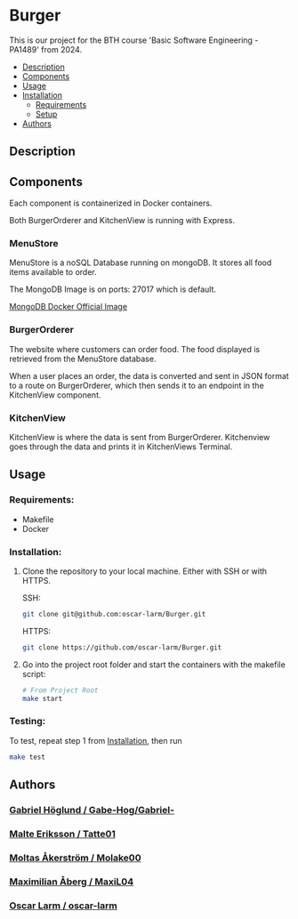 # Burger

This is our project for the BTH course 'Basic Software Engineering - PA1489' from 2024.

- [Description](#description)
- [Components](#components)
- [Usage](#usage)
- [Installation](#installation)
    - [Requirements](#requirements)
    - [Setup](#setup)
- [Authors](#authors)

## Description

## Components
Each component is containerized in Docker containers.

Both BurgerOrderer and KitchenView is running with Express.

### MenuStore
MenuStore is a noSQL Database running on mongoDB. It stores all food items available to order.

The MongoDB Image is on ports: 27017 which is default. 

[MongoDB Docker Official Image](https://hub.docker.com/_/mongo)

### BurgerOrderer
The website where customers can order food. The food displayed is retrieved from the MenuStore database.

When a user places an order, the data is converted and sent in JSON format to a route on BurgerOrderer, which then sends it to an endpoint in the KitchenView component.

### KitchenView
KitchenView is where the data is sent from BurgerOrderer. Kitchenview goes through the data and prints it in KitchenViews Terminal.

## Usage

### Requirements:

- Makefile
- Docker

### Installation:

1. Clone the repository to your local machine. Either with SSH or with HTTPS.
    
    SSH:
    ```bash
    git clone git@github.com:oscar-larm/Burger.git
    ```

    HTTPS:
    ```bash
    git clone https://github.com/oscar-larm/Burger.git
    ```
2. Go into the project root folder and start the containers with the makefile script:
    ```bash
    # From Project Root
    make start
    ```

### Testing:

To test, repeat step 1 from [Installation](#installation), then run
```bash
make test
```

## Authors

### [Gabriel Höglund / Gabe-Hog/Gabriel-](https://github.com/Gabe-Hog)
### [Malte Eriksson / Tatte01](https://github.com/Tatte01)
### [Moltas Åkerström / Molake00](https://github.com/Molake00)
### [Maximilian Åberg / MaxiL04](https://github.com/MaxiL04)
### [Oscar Larm / oscar-larm](https://github.com/oscar-larm)

